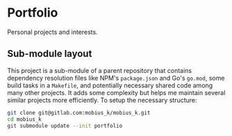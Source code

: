# Portfolio

Personal projects and interests.

## Sub-module layout

This project is a sub-module of a parent repository that contains dependency resolution files like NPM's `package.json` and Go's `go.mod`, some build tasks in a `Makefile`, and potentially necessary shared code among many other projects.
It adds some complexity but helps me maintain several similar projects more efficiently.
To setup the necessary structure:
```bash
git clone git@gitlab.com:mobius_k/mobius_k.git
cd mobius_k
git submodule update --init portfolio
```
